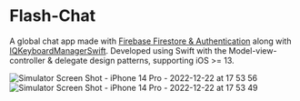 # Flash-Chat

A global chat app made with [Firebase Firestore & Authentication](https://cocoapods.org/pods/Firebase) along with [IQKeyboardManagerSwift](https://cocoapods.org/pods/IQKeyboardManagerSwift). Developed using Swift with the Model-view-controller & delegate design patterns, supporting iOS >= 13.

![Simulator Screen Shot - iPhone 14 Pro - 2022-12-22 at 17 53 56](https://user-images.githubusercontent.com/60455369/209224725-52a48c68-c3f3-49e1-9147-ff12522b2a9d.png)
![Simulator Screen Shot - iPhone 14 Pro - 2022-12-22 at 17 53 49](https://user-images.githubusercontent.com/60455369/209224719-3dcacb61-8218-4513-922c-2d7e8dac9306.png)

